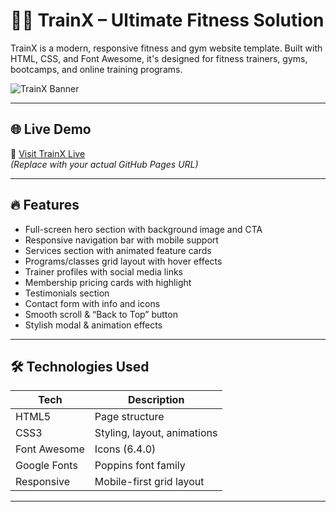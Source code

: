 # 🏋️‍♂️ TrainX – Ultimate Fitness Solution

TrainX is a modern, responsive fitness and gym website template. Built with HTML, CSS, and Font Awesome, it's designed for fitness trainers, gyms, bootcamps, and online training programs.

![TrainX Banner](https://via.placeholder.com/1000x500?text=TrainX+Fitness+Website+Preview)

---

## 🌐 Live Demo

🚀 [Visit TrainX Live](https://yourusername.github.io/Trainx/)  
_(Replace with your actual GitHub Pages URL)_

---

## 🔥 Features

- Full-screen hero section with background image and CTA
- Responsive navigation bar with mobile support
- Services section with animated feature cards
- Programs/classes grid layout with hover effects
- Trainer profiles with social media links
- Membership pricing cards with highlight
- Testimonials section
- Contact form with info and icons
- Smooth scroll & “Back to Top” button
- Stylish modal & animation effects

---

## 🛠️ Technologies Used

| Tech         | Description                    |
|--------------|--------------------------------|
| HTML5        | Page structure                 |
| CSS3         | Styling, layout, animations    |
| Font Awesome | Icons (6.4.0)                  |
| Google Fonts | Poppins font family            |
| Responsive   | Mobile-first grid layout       |

---


